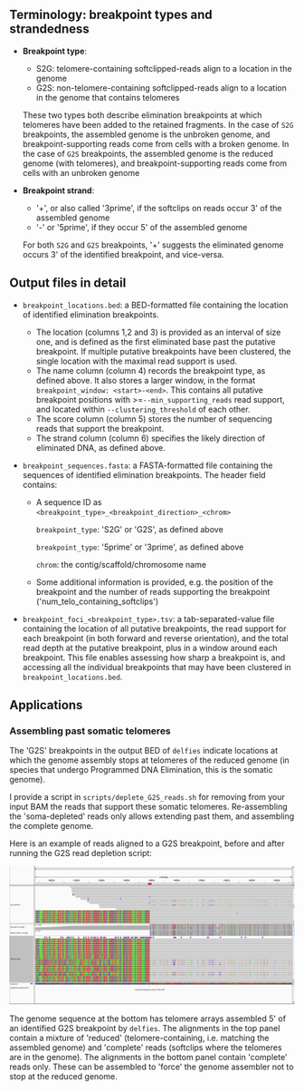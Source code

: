 ## Terminology: breakpoint types and strandedness

- **Breakpoint type**:
  - S2G: telomere-containing softclipped-reads align to a location in the genome
  - G2S: non-telomere-containing softclipped-reads align to a location in the genome 
    that contains telomeres
  
  These two types both describe elimination breakpoints at which telomeres have been 
  added to the retained fragments. In the case of `S2G` breakpoints, the assembled 
  genome is the unbroken genome, and breakpoint-supporting reads come from cells 
  with a broken genome. In the case of `G2S` breakpoints, the assembled genome is 
  the reduced genome (with telomeres), and breakpoint-supporting reads come from cells 
  with an unbroken genome

- **Breakpoint strand**: 
  - '+', or also called '3prime', if the softclips on reads occur 3' of the assembled genome 
  - '-' or '5prime', if they occur 5' of the assembled genome 

  For both `S2G` and `G2S` breakpoints, '+' suggests the eliminated genome occurs 3' of the identified breakpoint, and vice-versa.

## Output files in detail

- `breakpoint_locations.bed`: a BED-formatted file containing the location of identified 
   elimination breakpoints.
   - The location (columns 1,2 and 3) is provided as an interval of size one, and is defined
     as the first eliminated base past the putative breakpoint. If multiple 
     putative breakpoints have been clustered, the single location with the maximal read support 
     is used.
   - The name column (column 4) records the breakpoint type, as defined above. 
     It also stores a larger window, in the format `breakpoint_window: <start>-<end>`.
     This contains all putative breakpoint positions with >=`--min_supporting_reads` read support, 
     and located within `--clustering_threshold` of each other. 
   - The score column (column 5) stores the number of sequencing reads that support 
     the breakpoint.
   - The strand column (column 6) specifies the likely direction of eliminated DNA, 
      as defined above.
      
- `breakpoint_sequences.fasta`: a FASTA-formatted file containing the sequences 
   of identified elimination breakpoints. The header field contains:
   - A sequence ID as `<breakpoint_type>_<breakpoint_direction>_<chrom>`

     `breakpoint_type`: 'S2G' or 'G2S', as defined above

     `breakpoint_type`: '5prime' or '3prime', as defined above

     `chrom`: the contig/scaffold/chromosome name

    - Some additional information is provided, e.g. the position of the breakpoint 
      and the number of reads supporting the breakpoint ('num_telo_containing_softclips')

- `breakpoint_foci_<breakpoint_type>.tsv`: a tab-separated-value file containing the 
   location of all putative breakpoints, the read support for each breakpoint (in both 
   forward and reverse orientation), and the total read depth at the putative breakpoint, 
   plus in a window around each breakpoint. This file enables assessing how sharp 
   a breakpoint is, and accessing all the individual breakpoints that may have been 
   clustered in `breakpoint_locations.bed`.

## Applications

### Assembling past somatic telomeres

The 'G2S' breakpoints in the output BED of `delfies` indicate locations at which 
the genome assembly stops at telomeres of the reduced genome (in 
species that undergo Programmed DNA Elimination, this is the somatic genome). 

I provide a script in `scripts/deplete_G2S_reads.sh` for removing from your input BAM the 
reads that support these somatic telomeres. Re-assembling the 'soma-depleted' reads only
allows extending past them, and assembling the complete genome.

Here is an example of reads aligned to a G2S breakpoint, before and after running 
the G2S read depletion script:

![](img/read_filtering_at_G2S_breakpoints.png)

The genome sequence at the bottom has telomere arrays assembled 5' of an identified G2S 
breakpoint by `delfies`. The alignments in the top panel contain a mixture of 'reduced' (telomere-containing, 
i.e. matching the assembled genome) and 'complete' reads (softclips where the telomeres are 
in the genome). The alignments in the bottom panel contain 'complete' reads only. These 
can be assembled to 'force' the genome assembler not to stop at the reduced genome.
